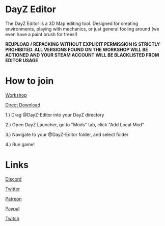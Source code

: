 # DayZ Editor

The DayZ Editor is a 3D Map editing tool. Designed for creating environments, playing with mechanics, or just general fooling around (we even have a paint brush for trees!)

**REUPLOAD / REPACKING WITHOUT EXPLICIT PERMISSION IS STRICTLY PROHIBITED. ALL VERSIONS FOUND ON THE WORKSHOP WILL BE ACTIONED AND YOUR STEAM ACCOUNT WILL BE BLACKLISTED FROM EDITOR USAGE**

# How to join

[Workshop](https://steamcommunity.com/sharedfiles/filedetails/?id=2250764298)

[Direct Download](https://github.com/InclementDab/DayZ-Editor/releases)

1.) Drag @DayZ-Editor into your DayZ directory

2.) Open DayZ Launcher, go to "Mods" tab, click "Add Local Mod"

3.) Navigate to your @DayZ-Editor folder, and select folder

4.) Run game!



# Links
[Discord](https://discord.com/invite/5g742yH)

[Twitter](https://twitter.com/InclementDab)

[Patreon](https://www.patreon.com/inclementdab)

[Paypal](https://www.paypal.me/InclementDab)

[Twitch](https://www.twitch.tv/inclementdab)
